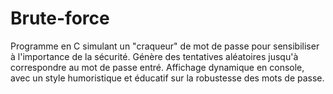 # Brute-force
Programme en C simulant un "craqueur" de mot de passe pour sensibiliser à l'importance de la sécurité. Génère des tentatives aléatoires jusqu'à correspondre au mot de passe entré. Affichage dynamique en console, avec un style humoristique et éducatif sur la robustesse des mots de passe.
